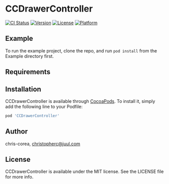 # CCDrawerController

[![CI Status](https://img.shields.io/travis/chris-corea/CCDrawerController.svg?style=flat)](https://travis-ci.org/chris-corea/CCDrawerController)
[![Version](https://img.shields.io/cocoapods/v/CCDrawerController.svg?style=flat)](https://cocoapods.org/pods/CCDrawerController)
[![License](https://img.shields.io/cocoapods/l/CCDrawerController.svg?style=flat)](https://cocoapods.org/pods/CCDrawerController)
[![Platform](https://img.shields.io/cocoapods/p/CCDrawerController.svg?style=flat)](https://cocoapods.org/pods/CCDrawerController)

## Example

To run the example project, clone the repo, and run `pod install` from the Example directory first.

## Requirements

## Installation

CCDrawerController is available through [CocoaPods](https://cocoapods.org). To install
it, simply add the following line to your Podfile:

```ruby
pod 'CCDrawerController'
```

## Author

chris-corea, christopherc@juul.com

## License

CCDrawerController is available under the MIT license. See the LICENSE file for more info.
